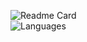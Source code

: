 ![Readme Card](https://github-readme-stats.vercel.app/api?username=tkukec&count_private=true&show_icons=true&theme=dracula&include_all_commits=true)
<br>
![Languages](https://github-readme-stats.vercel.app/api/top-langs?username=tkukec&count_private=true&theme=dracula)
